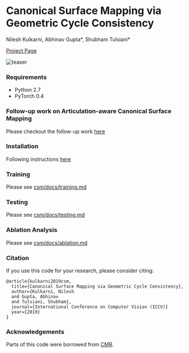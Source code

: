 # Canonical Surface Mapping via Geometric Cycle Consistency

Nilesh Kulkarni, Abhinav Gupta\*, Shubham Tulsiani\* 

[Project Page](https://nileshkulkarni.github.io/csm/)

![teaser](https://github.com/nileshkulkarni/csm/blob/gh-pages/resources/images/teaser.png)

### Requirements
-  Python 2.7
-  PyTorch 0.4

### Follow-up work on Articulation-aware Canonical Surface Mapping
Please checkout the follow-up work [here](http://github.com/nileshkulkarni/acsm)

### Installation
Following instructions [here](installation.md)


### Training
Please see [csm/docs/training.md](csm/docs/training.md)

### Testing
Please see [csm/docs/testing.md](csm/docs/testing.md)

### Ablation Analysis
Please see [csm/docs/ablation.md](csm/docs/ablation.md)



### Citation
If you use this code for your research, please consider citing:
```
@article{kulkarni2019csm,
  title={Canonical Surface Mapping via Geometric Cycle Consistency},
  author={Kulkarni, Nilesh
  and Gupta, Abhinav
  and Tulsiani, Shubham},
  journal={International Conference on Computer Vision (ICCV)}
  year={2019}
}

```


### Acknowledgements
Parts of this code were borrowed from [CMR](https://github.com/akanazawa/cmr).

